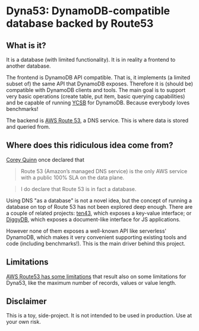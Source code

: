 # Dyna53: DynamoDB-compatible database backed by Route53


## What is it?

It is a database (with limited functionality). It is in reality a frontend to another database.

The frontend is DynamoDB API compatible. That is, it implements (a limited subset of) the same API that DynamoDB exposes. Therefore it is (should be) compatible with DynamoDB clients and tools. The main goal is to support very basic operations (create table, put item, basic querying capabilities) and be capable of running [YCSB](https://github.com/brianfrankcooper/YCSB) for DynamoDB. Because everybody loves benchmarks!

The backend is [AWS Route 53](https://aws.amazon.com/route53/), a DNS service. This is where data is stored and queried from.


## Where does this ridiculous idea come from?

[Corey Quinn](https://twitter.com/QuinnyPig) once declared that

> Route 53 (Amazon’s managed DNS service) is the only AWS service with a public 100% SLA on the data plane.

> I do declare that Route 53 is in fact a database.

Using DNS "as a database" is not a novel idea, but the concept of running a database on top of Route 53 has not been explored deep enough. There are a couple of related projects: [ten43](https://github.com/tbhb/ten34), which exposes a key-value interface; or [DiggyDB](https://www.npmjs.com/package/diggydb-nodejs), which exposes a document-like interface for JS applications.

However none of them exposes a well-known API like serverless' DynamoDB, which makes it very convenient supporting existing tools and code (including benchmarks!). This is the main driver behind this project.


## Limitations

[AWS Route53 has some limitations](https://docs.aws.amazon.com/Route53/latest/DeveloperGuide/DNSLimitations.html#limits-api-entities-records) that result also on some limitations for Dyna53, like the maximum number of records, values or value length.


## Disclaimer

This is a toy, side-project. It is not intended to be used in production. Use at your own risk.